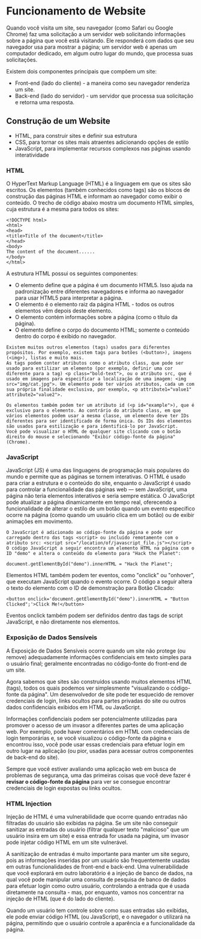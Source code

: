 # Funcionamento de Website
Quando você visita um site, seu navegador (como Safari ou Google Chrome) faz uma solicitação a um servidor web solicitando informações sobre a página que você está visitando. Ele responderá com dados que seu navegador usa para mostrar a página; um servidor web é apenas um computador dedicado, em algum outro lugar do mundo, que processa suas solicitações.

Existem dois componentes principais que compõem um site:

* Front-end (lado do cliente) - a maneira como seu navegador renderiza um site.
* Back-end (lado do servidor) - um servidor que processa sua solicitação e retorna uma resposta.

## Construção de um Website

* HTML, para construir sites e definir sua estrutura
* CSS, para tornar os sites mais atraentes adicionando opções de estilo
* JavaScript, para implementar recursos complexos nas páginas usando interatividade

### HTML

O HyperText Markup Language (HTML) é a linguagem em que os sites são escritos. Os elementos (também conhecidos como tags) são os blocos de construção das páginas HTML e informam ao navegador como exibir o conteúdo. O trecho de código abaixo mostra um documento HTML simples, cuja estrutura é a mesma para todos os sites:

```
<!DOCTYPE html>
<html>
<head>
<title>Title of the document</title>
</head>
<body>
The content of the document......
</body>
</html>

```

A estrutura HTML possui os seguintes componentes:

* O elemento <!DOCTYPE html> define que a página é um documento HTML5. Isso ajuda na padronização entre diferentes navegadores e informa ao navegador para usar HTML5 para interpretar a página.
* O elemento <html> é o elemento raiz da página HTML - todos os outros elementos vêm depois deste elemento.
* O elemento <head> contém informações sobre a página (como o título da página).
* O elemento <body> define o corpo do documento HTML; somente o conteúdo dentro do corpo é exibido no navegador.

```
Existem muitos outros elementos (tags) usados para diferentes propósitos. Por exemplo, existem tags para botões (<button>), imagens (<img>), listas e muito mais.
As tags podem conter atributos como o atributo class, que pode ser usado para estilizar um elemento (por exemplo, definir uma cor diferente para a tag) <p class="bold-text">, ou o atributo src, que é usado em imagens para especificar a localização de uma imagem: <img src="img/cat.jpg">. Um elemento pode ter vários atributos, cada um com sua própria finalidade exclusiva, por exemplo, <p attribute1="value1" attribute2="value2">.
```

```
Os elementos também podem ter um atributo id (<p id="example">), que é exclusivo para o elemento. Ao contrário do atributo class, em que vários elementos podem usar a mesma classe, um elemento deve ter IDs diferentes para ser identificado de forma única. Os IDs dos elementos são usados para estilização e para identificá-lo por JavaScript.
Você pode visualizar o HTML de qualquer site clicando com o botão direito do mouse e selecionando "Exibir código-fonte da página" (Chrome).
```

### JavaScript
JavaScript (JS) é uma das linguagens de programação mais populares do mundo e permite que as páginas se tornem interativas. O HTML é usado para criar a estrutura e o conteúdo do site, enquanto o JavaScript é usado para controlar a funcionalidade das páginas web — sem JavaScript, uma página não teria elementos interativos e seria sempre estática.
O JavaScript pode atualizar a página dinamicamente em tempo real, oferecendo a funcionalidade de alterar o estilo de um botão quando um evento específico ocorre na página (como quando um usuário clica em um botão) ou de exibir animações em movimento.

```
O JavaScript é adicionado ao código-fonte da página e pode ser carregado dentro das tags <script> ou incluído remotamente com o atributo src: <script src="/location/of/javascript_file.js"></script>
O código JavaScript a seguir encontra um elemento HTML na página com o ID "demo" e altera o conteúdo do elemento para "Hack the Planet":
```

```
document.getElementById("demo").innerHTML = "Hack the Planet";
```

Elementos HTML também podem ter eventos, como "onclick" ou "onhover", que executam JavaScript quando o evento ocorre. O código a seguir altera o texto do elemento com o ID de demonstração para Botão Clicado:

```
<button onclick='document.getElementById("demo").innerHTML = "Button Clicked";'>Click Me!</button>
```

Eventos onclick também podem ser definidos dentro das tags de script JavaScript, e não diretamente nos elementos.

### Exposição de Dados Sensíveis

A Exposição de Dados Sensíveis ocorre quando um site não protege (ou remove) adequadamente informações confidenciais em texto simples para o usuário final; geralmente encontradas no código-fonte do front-end de um site.

Agora sabemos que sites são construídos usando muitos elementos HTML (tags), todos os quais podemos ver simplesmente "visualizando o código-fonte da página". Um desenvolvedor de site pode ter esquecido de remover credenciais de login, links ocultos para partes privadas do site ou outros dados confidenciais exibidos em HTML ou JavaScript.

Informações confidenciais podem ser potencialmente utilizadas para promover o acesso de um invasor a diferentes partes de uma aplicação web. Por exemplo, pode haver comentários em HTML com credenciais de login temporárias e, se você visualizou o código-fonte da página e encontrou isso, você pode usar essas credenciais para efetuar login em outro lugar na aplicação (ou pior, usadas para acessar outros componentes de back-end do site).

Sempre que você estiver avaliando uma aplicação web em busca de problemas de segurança, uma das primeiras coisas que você deve fazer é **revisar o código-fonte da página** para ver se consegue encontrar credenciais de login expostas ou links ocultos.

### HTML Injection
Injeção de HTML é uma vulnerabilidade que ocorre quando entradas não filtradas do usuário são exibidas na página. Se um site não conseguir sanitizar as entradas do usuário (filtrar qualquer texto "malicioso" que um usuário insira em um site) e essa entrada for usada na página, um invasor pode injetar código HTML em um site vulnerável.

A sanitização de entradas é muito importante para manter um site seguro, pois as informações inseridas por um usuário são frequentemente usadas em outras funcionalidades de front-end e back-end. Uma vulnerabilidade que você explorará em outro laboratório é a injeção de banco de dados, na qual você pode manipular uma consulta de pesquisa de banco de dados para efetuar login como outro usuário, controlando a entrada que é usada diretamente na consulta - mas, por enquanto, vamos nos concentrar na injeção de HTML (que é do lado do cliente).

Quando um usuário tem controle sobre como suas entradas são exibidas, ele pode enviar código HTML (ou JavaScript), e o navegador o utilizará na página, permitindo que o usuário controle a aparência e a funcionalidade da página.


